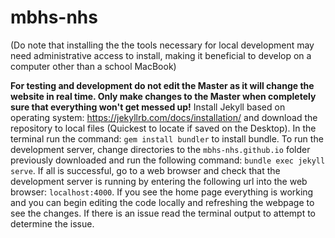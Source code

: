 # mbhs-nhs

(Do note that installing the the tools necessary for local development may need administrative access to install, making it beneficial to develop on a computer other than a school MacBook)

**For testing and development do not edit the Master as it will change the website in real time. Only make changes to the Master when completely sure that everything won't get messed up!** Install Jekyll based on operating system: https://jekyllrb.com/docs/installation/ and download the repository to local files (Quickest to locate if saved on the Desktop). In the terminal run the command: ```gem install bundler``` to install bundle. To run the development server, change directories to the ```mbhs-nhs.github.io``` folder previously downloaded and run the following command: ```bundle exec jekyll serve```. If all is successful, go to a web browser and check that the development server is running by entering the following url into the web browser: ```localhost:4000```. If you see the home page everything is working and you can begin editing the code locally and refreshing the webpage to see the changes. If there is an issue read the terminal output to attempt to determine the issue.
